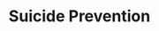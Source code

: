 ---
layout: page-breadcrumbs.html
title: Suicide Prevention
display_title: ""
concurrence: ""
template: ""
lastupdate_override: ""
relatedlinks:
  - url: ""
    title: ""
    description: ""

---
